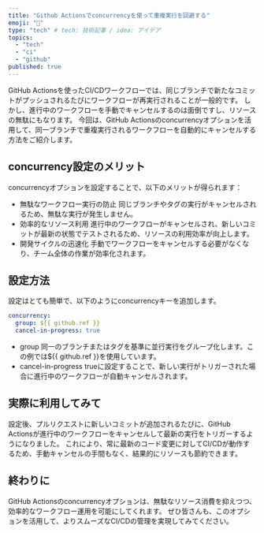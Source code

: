 ```yaml
---
title: "Github Actionsでconcurrencyを使って重複実行を回避する"
emoji: "📝"
type: "tech" # tech: 技術記事 / idea: アイデア
topics: 
  - "tech"
  - "ci"
  - "github"
published: true
---
```

GitHub Actionsを使ったCI/CDワークフローでは、同じブランチで新たなコミットがプッシュされるたびにワークフローが再実行されることが一般的です。
しかし、進行中のワークフローを手動でキャンセルするのは面倒ですし、リソースの無駄にもなります。
今回は、GitHub Actionsのconcurrencyオプションを活用して、同一ブランチで重複実行されるワークフローを自動的にキャンセルする方法をご紹介します。

## concurrency設定のメリット

concurrencyオプションを設定することで、以下のメリットが得られます：
- 無駄なワークフロー実行の防止
同じブランチやタグの実行がキャンセルされるため、無駄な実行が発生しません。
- 効率的なリソース利用
進行中のワークフローがキャンセルされ、新しいコミットが最新の状態でテストされるため、リソースの利用効率が向上します。
- 開発サイクルの迅速化
手動でワークフローをキャンセルする必要がなくなり、チーム全体の作業が効率化されます。

## 設定方法

設定はとても簡単で、以下のようにconcurrencyキーを追加します。
```yaml
concurrency:
  group: ${{ github.ref }}
  cancel-in-progress: true
```
- group
同一のブランチまたはタグを基準に並行実行をグループ化します。この例では${{ github.ref }}を使用しています。
- cancel-in-progress
trueに設定することで、新しい実行がトリガーされた場合に進行中のワークフローが自動キャンセルされます。

## 実際に利用してみて

設定後、プルリクエストに新しいコミットが追加されるたびに、GitHub Actionsが進行中のワークフローをキャンセルして最新の実行をトリガーするようになりました。
これにより、常に最新のコード変更に対してCI/CDが動作するため、手動キャンセルの手間もなく、結果的にリソースも節約できます。

## 終わりに

GitHub Actionsのconcurrencyオプションは、無駄なリソース消費を抑えつつ、効率的なワークフロー運用を可能にしてくれます。
ぜひ皆さんも、このオプションを活用して、よりスムーズなCI/CDの管理を実現してみてください。
